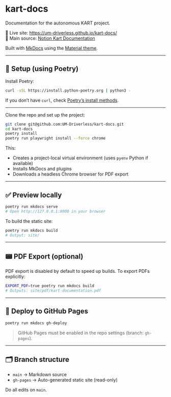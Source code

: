 # kart-docs

Documentation for the autonomous KART project.

📘 Live site: <https://um-driverless.github.io/kart-docs/>  
🧠 Main source: [Notion Kart Documentation](https://www.notion.so/KART-1b378747314380acb23ee354a4a4c4c7)

Built with [MkDocs](https://www.mkdocs.org/) using the [Material theme](https://squidfunk.github.io/mkdocs-material/).

---

## 🔧 Setup (using Poetry)

Install Poetry:

```bash
curl -sSL https://install.python-poetry.org | python3 -
```

If you don’t have `curl`, check [Poetry’s install methods](https://python-poetry.org/docs/#installation).

---

Clone the repo and set up the project:

```bash
git clone git@github.com:UM-Driverless/kart-docs.git
cd kart-docs
poetry install
poetry run playwright install --force chrome
```

This:
- Creates a project-local virtual environment (uses `pyenv` Python if available)
- Installs MkDocs and plugins
- Downloads a headless Chrome browser for PDF export

---

## ✅ Preview locally

```bash
poetry run mkdocs serve
# Open http://127.0.0.1:8000 in your browser
```

To build the static site:

```bash
poetry run mkdocs build
# Output: site/
```

---

## 📟 PDF Export (optional)

PDF export is disabled by default to speed up builds. To export PDFs explicitly:

```bash
EXPORT_PDF=true poetry run mkdocs build
# Outputs: site/pdf/kart-documentation.pdf
```

---

## 🚀 Deploy to GitHub Pages

```bash
poetry run mkdocs gh-deploy
```

> GitHub Pages must be enabled in the repo settings (branch: `gh-pages`).

---

## 🗂 Branch structure

- `main` → Markdown source
- `gh-pages` → Auto-generated static site (read-only)

Do all edits on `main`.
